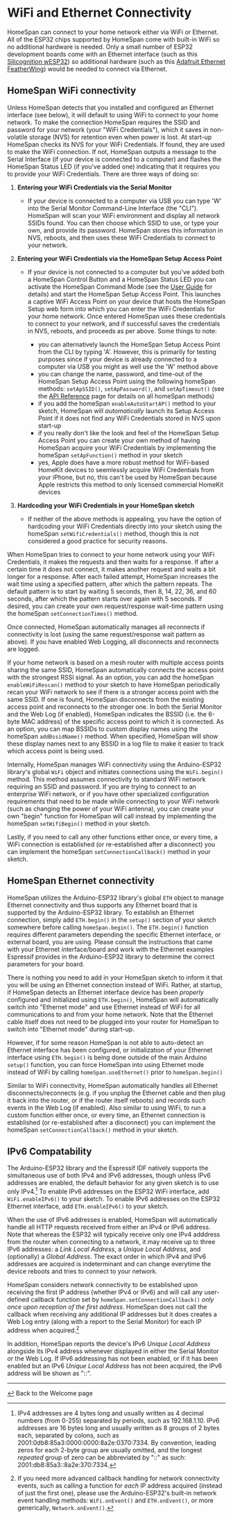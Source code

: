 # WiFi and Ethernet Connectivity

HomeSpan can connect to your home network either via WiFi or Ethernet. All of the ESP32 chips supported by HomeSpan come with built-in WiFi so no additional hardware is needed. Only a small number of ESP32 development boards come with an Ethernet interface (such as this [Silicognition wESP32](https://wesp32.com)) so additional hardware (such as this [Adafruit Ethernet FeatherWing](https://www.adafruit.com/product/3201)) would be needed to connect via Ethernet.

## HomeSpan WiFi connectivity

Unless HomeSpan detects that you installed and configured an Ethernet interface (see below), it will default to using WiFi to connect to your home network.  To make the connection HomeSpan requires the SSID and password for your network (your "WiFi Credentials"), which it saves in non-volatile storage (NVS) for retention even when power is lost.  At start-up HomeSpan checks its NVS for your WiFi Credentials.  If found, they are used to make the WiFi connection.  If not, HomeSpan outputs a message to the Serial Interface (if your device is connected to a computer) and flashes the HomeSpan Status LED (if you've added one) indicating that it requires you to provide your WiFi Credentials.  There are three ways of doing so:

1. **Entering your WiFi Credentials via the Serial Monitor**

    * If your device is connected to a computer via USB you can type 'W' into the Serial Monitor Command-Line Interface (the "CLI").  HomeSpan will scan your WiFi environment and display all network SSIDs found.  You can then choose which SSID to use, or type your own, and provide its password.  HomeSpan stores this information in NVS, reboots, and then uses these WiFi Credentials to connect to your network.

1. **Entering your WiFi Credentials via the HomeSpan Setup Access Point**

    * If your device is not connected to a computer but you've added both a HomeSpan Control Button and a HomeSpan Status LED you can activate the HomeSpan Command Mode (see the [User Guide](UserGuide.md) for details) and start the HomeSpan Setup Access Point. This launches a captive WiFi Access Point on your device that hosts the HomeSpan Setup web form into which you can enter the WiFi Credentials for your home network.  Once entered HomeSpan uses these credentials to connect to your network, and if successful saves the credentials in NVS, reboots, and proceeds as per above.  Some things to note:

      * you can alternatively launch the HomeSpan Setup Access Point from the CLI by typing 'A'.  However, this is primarily for testing purposes since if your device is already connected to a computer via USB you might as well use the 'W' method above
      * you can change the name, password, and time-out of the HomeSpan Setup Access Point using the following homeSpan methods: `setApSSID()`, `setApPassword()`, and `setApTimeout()` (see the [API Reference](Reference.md) page for details on all homeSpan methods)
      * if you add the homeSpan `enableAutoStartAP()` method to your sketch, HomeSpan will *automatically* launch its Setup Access Point if it does not find any WiFi Credentials stored in NVS upon start-up
      * if you really don't like the look and feel of the HomeSpan Setup Access Point you can create your own method of having HomeSpan acquire your WiFi Credentials by implementing the homeSpan `setApFunction()` method in your sketch
      * yes, Apple does have a more robust method for WiFi-based HomeKit devices to seemlessly acquire WiFi Credentials from your iPhone, but no, this can't be used by HomeSpan because Apple restricts this method to only licensed commercial HomeKit devices
    
1. **Hardcoding your WiFi Credentials in your HomeSpan sketch**

    * If neither of the above methods is appealing, you have the option of hardcoding your WiFi Credentials directly into your sketch using the homeSpan `setWifiCredentials()` method, though this is not considered a good practice for security reasons.

When HomeSpan tries to connect to your home network using your WiFi Credentials, it makes the requests and then waits for a response.  If after a certain time it does not connect, it makes another request and waits a bit longer for a response.  After each failed attempt, HomeSpan increases the wait time using a specified pattern, after which the pattern repeats.  The default pattern is to start by waiting 5 seconds, then 8, 14, 22, 36, and 60 seconds, after which the pattern starts over again with 5 seconds.  If desired, you can create your own request/response wait-time pattern using the homeSpan `setConnectionTimes()` method.

Once connected, HomeSpan automatically manages all reconnects if connectivity is lost (using the same request/response wait pattern as above).  If you have enabled Web Logging, all disconnects and reconnects are logged.

If your home network is based on a mesh router with multiple access points sharing the same SSID, HomeSpan automatically connects the access point with the strongest RSSI signal.  As an option, you can add the homeSpan `enableWiFiRescan()` method to your sketch to have HomeSpan periodically recan your WiFi network to see if there is a stronger access point with the same SSID.  If one is found, HomeSpan disconnects from the existing access point and reconnects to the stronger one.  In both the Serial Monitor and the Web Log (if enabled), HomeSpan indicates the BSSID (i.e. the 6-byte MAC address) of the specific access point to which it is connected.  As an option, you can map BSSIDs to custom display names using the homeSpan `addBssidName()` method.  When specified, HomeSpan will show these display names next to any BSSID in a log file to make it easier to track which access point is being used.

Internally, HomeSpan manages WiFi connectivity using the Arduino-ESP32 library's global `WiFi` object and initiates connections using the `WiFi.begin()` method.  This method assumes connectivity to standard WiFi network requiring an SSID and password.  If you are trying to connect to an enterprise WiFi network, or if you have other specialized configuration requirements that need to be made while connecting to your WiFi network (such as changing the power of your WiFi antenna), you can create your own "begin" function for HomeSpan will call instead by implementing the homeSpan `setWifiBegin()` method in your sketch.

Lastly, if you need to call any other functions either once, or every time, a WiFi connection is established (or re-established after a disconnect) you can implement the homeSpan `setConnectionCallback()` method in your sketch.

## HomeSpan Ethernet connectivity

HomeSpan utilizes the Arduino-ESP32 library's global `ETH` object to manage Ethernet connectivity and thus supports any Ethernet board that is supported by the Arduino-ESP32 library.  To establish an Ethernet connection, simply add `ETH.begin()` in the `setup()` section of your sketch somewhere before calling `homeSpan.begin()`.  The `ETH.begin()` function requires different parameters depending the specific Ethernet interface, or external board, you are using.  Please consult the instructions that came with your Ethernet interface/board and work with the Ethernet examples Espressif provides in the Arduino-ESP32 library to determine the correct parameters for your board.

There is nothing you need to add in your HomeSpan sketch to inform it that you will be using an Ethernet connection instead of WiFi.  Rather, at startup, if HomeSpan detects an Ethernet interface device has been *properly* configured and initialized using `ETH.begin()`, HomeSpan will automatically switch into "Ethernet mode" and use Ethernet instead of WiFi for all communications to and from your home network.  Note that the Ethernet cable itself does not need to be plugged into your router for HomeSpan to switch into "Ethernet mode" during start-up.

However, if for some reason HomeSpan is not able to auto-detect an Ethernet interface has been configured, or initialization of your Ethernet interface using `ETH.begin()` is being done outside of the main Arduino `setup()` function, you can force HomeSpan into using Ethernet mode instead of WiFi by calling `homeSpan.useEthernet()` prior to `homeSpan.begin()`

Similar to WiFi connectivity, HomeSpan automatically handles all Ethernet disconnects/reconnects (e.g. if you unplug the Ethernet cable and then plug it back into the router, or if the router itself reboots) and records such events in the Web Log (if enabled).  Also similar to using WiFi, to run a custom function either once, or every time, an Ethernet connection is established (or re-established after a disconnect) you can implement the homeSpan `setConnectionCallback()` method in your sketch.

## IPv6 Compatability

The Arduino-ESP32 library and the Espressif IDF natively supports the simultaneous use of both IPv4 and IPv6 addresses, though unless IPv6 addresses are enabled, the default behavior for any given sketch is to use only IPv4.[^ipv6]  To enable IPv6 addresses on the ESP32 WiFi interface, add `WiFi.enableIPv6()` to your sketch.  To enable IPv6 addresses on the ESP32 Ethernet interface, add `ETH.enableIPv6()` to your sketch.

[^ipv6]:IPv4 addresses are 4 bytes long and usually written as 4 decimal numbers (from 0-255) separated by periods, such as 192.168.1.10.  IPv6 addresses are 16 bytes long and usually written as 8 groups of 2 bytes each, separated by colons, such as 2001:0db8:85a3:0000:0000:8a2e:0370:7334.  By convention, leading zeros for each 2-byte group are usually omitted, and the longest *repeated* group of zero can be abbreviated by "::" as such: 2001:db8:85a3::8a2e:370:7334. 

When the use of IPv6 addresses is enabled, HomeSpan will automatically handle all HTTP requests received from either an IPv4 or IPv6 address.  Note that whereas the ESP32 will typically receive only one IPv4 adddress from the router when connecting to a network, it may receive up to three IPv6 addresses: a *Link Local Address*, a *Unique Local Address*, and (optionally) a *Global Address*.  The exact order in which IPv4 and IPv6 addresses are acquired is indeterminant and can change everytime the device reboots and tries to connect to your network.

HomeSpan considers network connectivity to be established upon receiving the first IP address (whether IPv4 or IPv6) and will call any user-defined callback function set by `homeSpan.setConnectionCallback()` *only once upon reception of the first address*.  HomeSpan does not call the callback when receiving any additional IP addresses but it does creates a Web Log entry (along with a report to the Serial Monitor) for each IP address when acquired.[^events]

[^events]:If you need more advanced callback handling for network connectivity events, such as calling a function for *each* IP address acquired (instead of just the first one), please use the Arduino-ESP32's built-in network event handling methods: `WiFi.onEvent()` and `ETH.onEvent()`, or more generically, `Network.onEvent()`.

In addition, HomeSpan reports the device's IPv6 *Unique Local Address* alongside its IPv4 address whenever displayed in either the Serial Monitor or the Web Log.  If IPv6 addressing has not been enabled, or if it has been enabled but an IPv6 *Unique Local Address* has not been acquired, the IPv6 address will be shown as "::".



 

---

[↩️](../README.md) Back to the Welcome page


